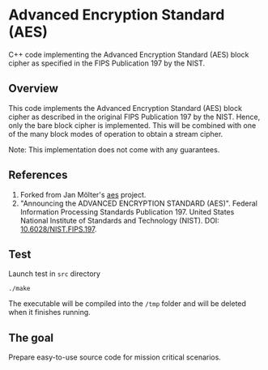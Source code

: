 
# Advanced Encryption Standard (AES)

C++ code implementing the Advanced Encryption Standard (AES) block cipher as specified in the FIPS Publication 197 by the NIST.

## Overview

This code implements the Advanced Encryption Standard (AES) block cipher as described in the original FIPS Publication 197 by the NIST. Hence, only the bare block cipher is implemented. This will be combined with one of the many block modes of operation to obtain a stream cipher.

Note: This implementation does not come with any guarantees.

## References

1. Forked from Jan Mölter's [aes](https://github.com/janmoelter/aes) project.
2. "Announcing the ADVANCED ENCRYPTION STANDARD (AES)". Federal Information Processing Standards Publication 197. United States National Institute of Standards and Technology (NIST). DOI: [10.6028/NIST.FIPS.197](https://doi.org/10.6028/NIST.FIPS.197).

## Test

Launch test in `src` directory

```
./make
```

The executable will be compiled into the `/tmp` folder and will be deleted when it finishes running.

## The goal

Prepare easy-to-use source code for mission critical scenarios.
